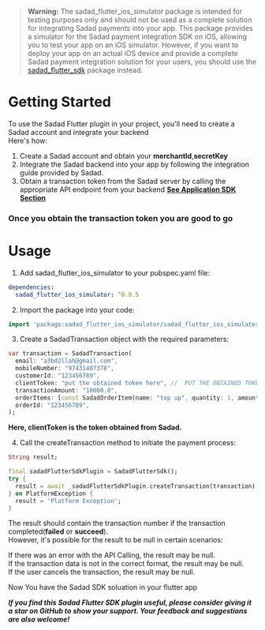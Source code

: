 > **Warning:** The sadad_flutter_ios_simulator package is intended for testing purposes only and should not be used as a complete solution for integrating Sadad payments into your app. This package provides a simulator for the Sadad payment integration SDK on iOS, allowing you to test your app on an iOS simulator. However, if you want to deploy your app on an actual iOS device and provide a complete Sadad payment integration solution for your users, you should use the [sadad_flutter_sdk](https://pub.dev/packages/sadad_flutter_sdk) package instead.
 
# Getting Started

To use the Sadad Flutter plugin in your project, you'll need to create a Sadad account and integrate your backend  
Here's how:

1. Create a Sadad account and obtain your **merchantId**,**secretKey**
2. Integrate the Sadad backend into your app by following the integration guide provided by Sadad.
3. Obtain a transaction token from the Sadad server by calling the appropriate API endpoint from your backend **[See Application SDK Section](https://developer.sadad.qa)**

### Once you obtain the transaction token you are good to go

# Usage

1. Add sadad_flutter_ios_simulator to your pubspec.yaml file:
```yaml
dependencies:
  sadad_flutter_ios_simulator: ^0.0.5
```
2. Import the package into your code:
```dart
import 'package:sadad_flutter_ios_simulator/sadad_flutter_ios_simulator.dart';
```
3. Create a SadadTransaction object with the required parameters:
```dart
var transaction = SadadTransaction(
  email: "a3bd2llah@gmail.com",
  mobileNumber: "97431487378",
  customerId: "123456789",
  clientToken: "put the obtained token here", //  PUT THE OBTAINED TOKEN HERE
  transactionAmount: "10000.0",
  orderItems: [const SadadOrderItem(name: "top up", quantity: 1, amount: 10000)],
  orderId: "123456789",
);
```
**Here, clientToken is the token obtained from Sadad.**

4. Call the createTransaction method to initiate the payment process:
```dart
String result;

final sadadFlutterSdkPlugin = SadadFlutterSdk();
try {
  result = await _sadadFlutterSdkPlugin.createTransaction(transaction) ?? 'null';
} on PlatformException {
  result = 'Platform Exception';
}
```
The result should contain the transaction number if the transaction completed(**failed** or **succeed**).  
However, it's possible for the result to be null in certain scenarios:

If there was an error with the API Calling, the result may be null.  
If the transaction data is not in the correct format, the result may be null.  
If the user cancels the transaction, the result may be null.


Now You have the Sadad SDK soluation in your flutter app

***If you find this Sadad Flutter SDK plugin useful, please consider giving it a star on GitHub to show your support. Your feedback and suggestions are also welcome!***
